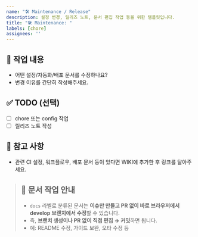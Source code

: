 ```yaml
---
name: "🛠 Maintenance / Release"
description: 설정 변경, 릴리즈 노트, 문서 편집 작업 등을 위한 템플릿입니다.
title: "🛠 Maintenance: "
labels: [chore]
assignees: ''
---
```


## 🧰 작업 내용

- 어떤 설정/자동화/배포 문서를 수정하나요?
- 변경 이유를 간단히 작성해주세요.

## ✅ TODO (선택)

- [ ] chore 또는 config 작업
- [ ] 릴리즈 노트 작성

## 📎 참고 사항

- 관련 CI 설정, 워크플로우, 배포 문서 등이 있다면 WIKI에 추가한 후 링크를 달아주세요.

> ## 📄 문서 작업 안내
> - `docs` 라벨로 분류된 문서는 **이슈만 만들고 PR 없이 바로 브라우저에서 develop 브랜치에서 수정**할 수 있습니다.
> - 즉, **브랜치 생성이나 PR 없이 직접 편집 → 커밋**하면 됩니다.
> - 예: README 수정, 가이드 보완, 오타 수정 등
